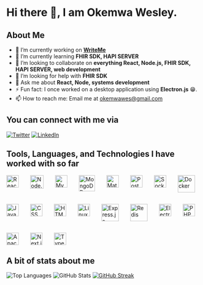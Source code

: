 # Hi there 👋, I am Okemwa Wesley.

## About Me
- 🔭 I’m currently working on **[WriteMe](https://github.com/1wes/WriteMe)**
- 🌱 I’m currently learning **FHIR SDK, HAPI SERVER**
- 👯 I’m looking to collaborate on **everything React, Node.js, FHIR SDK, HAPI SERVER, web development**
- 🤝 I’m looking for help with **FHIR SDK**
- 💬 Ask me about **React, Node, systems development**
- ⚡ Fun fact: I once worked on a desktop application using **Electron.js** 😁.
- 📫 How to reach me: Email me at [okemwawes@gmail.com](mailto:okemwawes@gmail.com)

## You can connect with me via
[![Twitter](https://img.shields.io/badge/-Twitter-1DA1F2?style=flat-square&logo=twitter&logoColor=white)](https://twitter.com/okemwa_wes)
[![LinkedIn](https://img.shields.io/badge/-LinkedIn-0077B5?style=flat-square&logo=linkedin&logoColor=white)](https://linkedin.com/in/okemwa-wes)

## Tools, Languages, and Technologies I have worked with so far
<div style="display: flex; flex-wrap: wrap; gap: 30px;">
  <a href="https://reactjs.org/" style="text-decoration: none;">
    <img src="https://upload.wikimedia.org/wikipedia/commons/a/a7/React-icon.svg" alt="React" width="32px" />
  </a>
  <a href="https://nodejs.org/" style="text-decoration: none;">
    <img src="https://cdn.worldvectorlogo.com/logos/nodejs-icon.svg" alt="Node.js" width="35px" />
  </a>
  <a href="https://www.mysql.com/" style="text-decoration: none;">
    <img src="https://cdn.worldvectorlogo.com/logos/mysql-6.svg" alt="MySQL" width="32px" />
  </a>
  <a href="https://www.mongodb.com/" style="text-decoration: none;">
    <img src="https://cdn.worldvectorlogo.com/logos/mongodb-icon-1.svg" alt="MongoDB" width="42px" />
  </a>
  <a href="https://material-ui.com/" style="text-decoration: none;">
    <img src="https://cdn.worldvectorlogo.com/logos/material-ui-1.svg" alt="Material-UI" width="32px" />
  </a>
  <a href="https://www.postman.com/" style="text-decoration: none;">
    <img src="https://cdn.worldvectorlogo.com/logos/postman.svg" alt="Postman" width="32px" />
  </a>
  <a href="https://socket.io/" style="text-decoration: none;">
    <img src="https://cdn.worldvectorlogo.com/logos/socket-io.svg" alt="Socket.IO" width="32px" />
  </a>
  <a href="https://www.docker.com/" style="text-decoration: none;">
    <img src="https://cdn.worldvectorlogo.com/logos/docker.svg" alt="Docker" width="45px" />
  </a>
  <a href="https://developer.mozilla.org/en-US/docs/Web/JavaScript" style="text-decoration: none;">
    <img src="https://upload.wikimedia.org/wikipedia/commons/9/99/Unofficial_JavaScript_logo_2.svg" alt="JavaScript" width="32px" />
  </a>
  <a href="https://developer.mozilla.org/en-US/docs/Web/CSS" style="text-decoration: none;">
    <img src="https://cdn.worldvectorlogo.com/logos/css-3.svg" alt="CSS" width="32px" />
  </a>
  <a href="https://developer.mozilla.org/en-US/docs/Web/HTML" style="text-decoration: none;">
    <img src="https://upload.wikimedia.org/wikipedia/commons/6/61/HTML5_logo_and_wordmark.svg" alt="HTML" width="32px" />
  </a>
  <a href="https://www.linux.org/" style="text-decoration: none;">
    <img src="https://cdn.worldvectorlogo.com/logos/linux-tux.svg" alt="Linux" width="32px" />
  </a>
  <a href="https://expressjs.com/" style="text-decoration: none;">
    <img src="https://cdn.worldvectorlogo.com/logos/express-109.svg" alt="Express.js" width="45px" />
  </a>
  <a href="https://redis.io/" style="text-decoration: none;">
    <img src="https://cdn.worldvectorlogo.com/logos/redis.svg" alt="Redis" width="45px" />
  </a>
  <a href="https://www.electronjs.org/" style="text-decoration: none;">
    <img src="https://upload.wikimedia.org/wikipedia/commons/9/91/Electron_Software_Framework_Logo.svg" alt="Electron" width="32px" />
  </a>
  <a href="https://www.php.net/" style="text-decoration: none;">
    <img src="https://cdn.worldvectorlogo.com/logos/php-1.svg" alt="PHP" width="32px" />
  </a>
  <a href="https://httpd.apache.org/" style="text-decoration: none;">
    <img src="https://cdn.worldvectorlogo.com/logos/apache.svg" alt="Apache" width="32px" />
  </a>
  <a href="https://nextjs.org/" style="text-decoration: none;">
    <img src="https://cdn.worldvectorlogo.com/logos/next-js.svg" alt="Next.js" width="32px" />
  </a>
  <a href="https://www.typescriptlang.org/" style="text-decoration: none;">
    <img src="https://cdn.worldvectorlogo.com/logos/typescript.svg" alt="TypeScript" width="32px" />
  </a>
</div>

## A bit of stats about me
![Top Languages](https://github-readme-stats.vercel.app/api/top-langs/?username=1wes&layout=compact&theme=dark)
![GitHub Stats](https://github-readme-stats.vercel.app/api?username=1wes&show_icons=true&theme=dark)
[![GitHub Streak](https://streak-stats.demolab.com/?user=1wes&theme=dark)](https://git.io/streak-stats)
